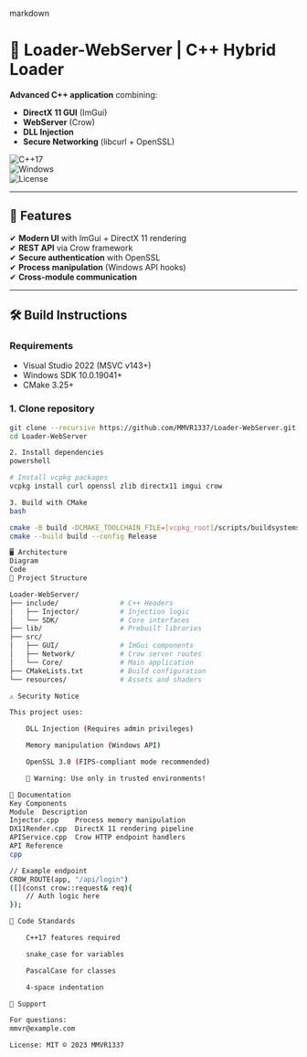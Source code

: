 markdown

# 🚀 Loader-WebServer | C++ Hybrid Loader  
**Advanced C++ application** combining:  
- **DirectX 11 GUI** (ImGui)  
- **WebServer** (Crow)  
- **DLL Injection**  
- **Secure Networking** (libcurl + OpenSSL)  

![C++17](https://img.shields.io/badge/C++-17-blue)  
![Windows](https://img.shields.io/badge/OS-Windows%2010%2B-0078d7)  
![License](https://img.shields.io/badge/License-MIT-green)  

---

## 🌟 **Features**  
✔ **Modern UI** with ImGui + DirectX 11 rendering  
✔ **REST API** via Crow framework  
✔ **Secure authentication** with OpenSSL  
✔ **Process manipulation** (Windows API hooks)  
✔ **Cross-module communication**  

---

## 🛠 **Build Instructions**  

### **Requirements**  
- Visual Studio 2022 (MSVC v143+)  
- Windows SDK 10.0.19041+  
- CMake 3.25+  

### **1. Clone repository**  
```bash
git clone --recursive https://github.com/MMVR1337/Loader-WebServer.git
cd Loader-WebServer

2. Install dependencies
powershell

# Install vcpkg packages
vcpkg install curl openssl zlib directx11 imgui crow

3. Build with CMake
bash

cmake -B build -DCMAKE_TOOLCHAIN_FILE=[vcpkg_root]/scripts/buildsystems/vcpkg.cmake
cmake --build build --config Release

🖥 Architecture
Diagram
Code
📂 Project Structure

Loader-WebServer/
├── include/               # C++ Headers
│   ├── Injector/          # Injection logic
│   └── SDK/               # Core interfaces
├── lib/                   # Prebuilt libraries
├── src/
│   ├── GUI/               # ImGui components
│   ├── Network/           # Crow server routes
│   └── Core/              # Main application
├── CMakeLists.txt         # Build configuration
└── resources/             # Assets and shaders

⚠️ Security Notice

This project uses:

    DLL Injection (Requires admin privileges)

    Memory manipulation (Windows API)

    OpenSSL 3.0 (FIPS-compliant mode recommended)

    🔐 Warning: Use only in trusted environments!

📜 Documentation
Key Components
Module	Description
Injector.cpp	Process memory manipulation
DX11Render.cpp	DirectX 11 rendering pipeline
APIService.cpp	Crow HTTP endpoint handlers
API Reference
cpp

// Example endpoint
CROW_ROUTE(app, "/api/login")
([](const crow::request& req){
    // Auth logic here
});

📝 Code Standards

    C++17 features required

    snake_case for variables

    PascalCase for classes

    4-space indentation

📧 Support

For questions:
mmvr@example.com

License: MIT © 2023 MMVR1337
